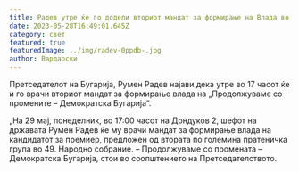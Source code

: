 ```yaml
---
title: Радев утре ќе го додели вториот мандат за формирање на Влада во Бугарија
date: 2023-05-28T16:49:01.645Z
category: свет
featured: true
featuredImage: ../img/radev-0ppdb-.jpg
author: Вардарски
---
```

<!--StartFragment-->

Претседателот на Бугарија, Румен Радев најави дека утре во 17 часот ќе и го врачи вториот мандат за формирање влада на „Продолжуваме со промените – Демократска Бугарија“.

„На 29 мај, понеделник, во 17:00 часот на Дондуков 2, шефот на државата Румен Радев ќе му врачи мандат за формирање влада на кандидатот за премиер, предложен од втората по големина пратеничка група во 49. Народно собрание. – Продолжуваме со промената – Демократска Бугарија, стои во соопштението на Претседателството.

<!--EndFragment-->